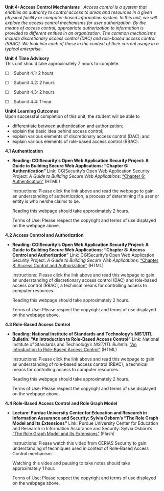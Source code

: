 **Unit 4: Access Control Mechanisms** <span id="4"></span> 
*Access control is a system that enables an authority to control access
to areas and resources in a given physical facility or computer-based
information system. In this unit, we will explore the access control
mechanisms for user authorization. By the means of access control,
appropriate authorization to information is provided to different
entities in an organization. The common mechanisms include discretionary
access control (DAC) and role-based access control (RBAC). We look into
each of these in the context of their current usage in a typical
enterprise.*

**Unit 4 Time Advisory**  
This unit should take approximately 7 hours to complete.  
  
 ☐    Subunit 4.1: 2 hours  
  
 ☐    Subunit 4.2: 2 hours  
  
 ☐    Subunit 4.3: 2 hours  
  
 ☐    Subunit 4.4: 1 hour

**Unit4 Learning Outcomes**  
Upon successful completion of this unit, the student will be able to  
-   differentiate between authentication and authorization;
-   explain the basic idea behind access control;
-   explain various elements of discretionary access control (DAC); and
-   explain various elements of role-based access control (RBAC).

**4.1 Authentication** <span id="4.1"></span> 
-   **Reading: CGISecurity’s Open Web Application Security Project: A
    Guide to Building Secure Web Applications: “Chapter 6:
    Authentication”**
    Link: CGISecurity’s Open Web Application Security Project: *A Guide
    to Building Secure Web Applications*: [“Chapter 6:
    Authentication”](http://www.cgisecurity.com/owasp/html/ch06.html)
    (HTML)  
      
     Instructions: Please click the link above and read the webpage to
    gain an understanding of authentication, a process of determining if
    a user or entity is who he/she claims to be.  
      
     Reading this webpage should take approximately 2 hours.  
      
     Terms of Use: Please respect the copyright and terms of use
    displayed on the webpage above.

**4.2 Access Control and Authorization** <span id="4.2"></span> 
-   **Reading: CGISecurity’s Open Web Application Security Project: A
    Guide to Building Secure Web Applications: “Chapter 8: Access
    Control and Authorization”**
    Link: CGISecurity’s Open Web Application Security Project: *A Guide
    to Building Secure Web Applications*: [“Chapter 8: Access Control
    and Authorization”](http://www.cgisecurity.com/owasp/html/ch08.html)
    (HTML)  
      
     Instructions: Please click the link above and read this webpage to
    gain an understanding of discretionary access control (DAC) and
    role-based access control (RBAC), a technical means for controlling
    access to computer resources.  
      
     Reading this webpage should take approximately 2 hours.  
      
     Terms of Use: Please respect the copyright and terms of use
    displayed on the webpage above.

**4.3 Role-Based Access Control** <span id="4.3"></span> 
-   **Reading: National Institute of Standards and Technology’s NIST/ITL
    Bulletin: “An Introduction to Role-Based Access Control”**
    Link: National Institute of Standards and Technology’s *NIST/ITL
    Bulletin*: [“An Introduction to Role-Based Access
    Control”](http://csrc.nist.gov/groups/SNS/rbac/documents/design_implementation/Intro_role_based_access.htm)
    (HTML)  
      
     Instructions: Please click the link above and read this webpage to
    gain an understanding of role-based access control (RBAC), a
    technical means for controlling access to computer resources.  
      
     Reading this webpage should take approximately 2 hours.  
      
     Terms of Use: Please respect the copyright and terms of use
    displayed on the webpage above.

**4.4 Role-Based Access Control and Role Graph Model** <span
id="4.4"></span> 
-   **Lecture: Purdue University Center for Education and Research in
    Information Assurance and Security: Sylvia Osborn’s “The Role Graph
    Model and Its Extensions”**
    Link: Purdue University Center for Education and Research in
    Information Assurance and Security: Sylvia Osborn’s [“The Role Graph
    Model and Its
    Extensions”](https://www.cerias.purdue.edu/news_and_events/events/security_seminar/details/flash/351ue19jfffl2jvl2nnbop6npk)
    (Flash)  
      
     Instructions: Please watch this video from CERIAS Security to gain
    understanding of techniques used in context of Role-Based Access
    Control mechanism.  
      
     Watching this video and pausing to take notes should take
    approximately 1 hour.  
      
     Terms of Use: Please respect the copyright and terms of use
    displayed on the webpage above.


